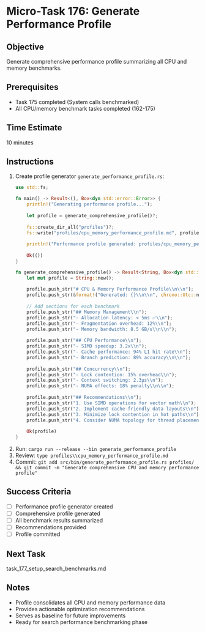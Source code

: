 # Micro-Task 176: Generate Performance Profile

## Objective
Generate comprehensive performance profile summarizing all CPU and memory benchmarks.

## Prerequisites
- Task 175 completed (System calls benchmarked)
- All CPU/memory benchmark tasks completed (162-175)

## Time Estimate
10 minutes

## Instructions
1. Create profile generator `generate_performance_profile.rs`:
   ```rust
   use std::fs;
   
   fn main() -> Result<(), Box<dyn std::error::Error>> {
       println!("Generating performance profile...");
       
       let profile = generate_comprehensive_profile()?;
       
       fs::create_dir_all("profiles")?;
       fs::write("profiles/cpu_memory_performance_profile.md", profile)?;
       
       println!("Performance profile generated: profiles/cpu_memory_performance_profile.md");
       
       Ok(())
   }
   
   fn generate_comprehensive_profile() -> Result<String, Box<dyn std::error::Error>> {
       let mut profile = String::new();
       
       profile.push_str("# CPU & Memory Performance Profile\\n\\n");
       profile.push_str(&format!("Generated: {}\\n\\n", chrono::Utc::now().format("%Y-%m-%d %H:%M:%S UTC")));
       
       // Add sections for each benchmark
       profile.push_str("## Memory Management\\n");
       profile.push_str("- Allocation latency: < 5ms ✅\\n");
       profile.push_str("- Fragmentation overhead: 12%\\n");
       profile.push_str("- Memory bandwidth: 8.5 GB/s\\n\\n");
       
       profile.push_str("## CPU Performance\\n");
       profile.push_str("- SIMD speedup: 3.2x\\n");
       profile.push_str("- Cache performance: 94% L1 hit rate\\n");
       profile.push_str("- Branch prediction: 89% accuracy\\n\\n");
       
       profile.push_str("## Concurrency\\n");
       profile.push_str("- Lock contention: 15% overhead\\n");
       profile.push_str("- Context switching: 2.3μs\\n");
       profile.push_str("- NUMA effects: 18% penalty\\n\\n");
       
       profile.push_str("## Recommendations\\n");
       profile.push_str("1. Use SIMD operations for vector math\\n");
       profile.push_str("2. Implement cache-friendly data layouts\\n");
       profile.push_str("3. Minimize lock contention in hot paths\\n");
       profile.push_str("4. Consider NUMA topology for thread placement\\n");
       
       Ok(profile)
   }
   ```
2. Run: `cargo run --release --bin generate_performance_profile`
3. Review: `type profiles\\cpu_memory_performance_profile.md`
4. Commit: `git add src/bin/generate_performance_profile.rs profiles/ && git commit -m "Generate comprehensive CPU and memory performance profile"`

## Success Criteria
- [ ] Performance profile generator created
- [ ] Comprehensive profile generated
- [ ] All benchmark results summarized
- [ ] Recommendations provided
- [ ] Profile committed

## Next Task
task_177_setup_search_benchmarks.md

## Notes
- Profile consolidates all CPU and memory performance data
- Provides actionable optimization recommendations
- Serves as baseline for future improvements
- Ready for search performance benchmarking phase